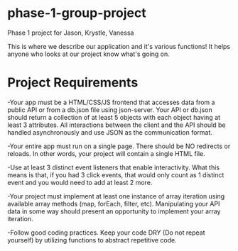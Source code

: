 # phase-1-group-project

Phase 1 project for Jason, Krystle, Vanessa

This is where we describe our application and it's various functions! It helps anyone who looks at our project know what's going on.

# Project Requirements

-Your app must be a HTML/CSS/JS frontend that accesses data from a public API or from a db.json file using json-server.
Your API or db.json should return a collection of at least 5 objects with each object having at least 3 attributes.
All interactions between the client and the API should be handled asynchronously and use JSON as the communication format.

-Your entire app must run on a single page. There should be NO redirects or reloads. In other words, your project will contain a single HTML file.

-Use at least 3 distinct event listeners that enable interactivity. What this means is that, if you had 3 click events, that would only count as 1 distinct event and you would need to add at least 2 more.

-Your project must implement at least one instance of array iteration using available array methods (map, forEach, filter, etc). Manipulating your API data in some way should present an opportunity to implement your array iteration.

-Follow good coding practices. Keep your code DRY (Do not repeat yourself) by utilizing functions to abstract repetitive code.
